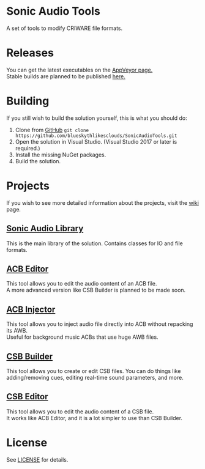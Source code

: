# Sonic Audio Tools
A set of tools to modify CRIWARE file formats.

# Releases
You can get the latest executables on the [AppVeyor page.](https://ci.appveyor.com/project/blueskythlikesclouds/sonicaudiotools/build/artifacts)  
Stable builds are planned to be published [here.](https://github.com/blueskythlikesclouds/SonicAudioTools/releases)

# Building
If you still wish to build the solution yourself, this is what you should do:
1. Clone from [GitHub](https://github.com/blueskythlikesclouds/SonicAudioTools.git) `git clone https://github.com/blueskythlikesclouds/SonicAudioTools.git`
2. Open the solution in Visual Studio. (Visual Studio 2017 or later is required.)
3. Install the missing NuGet packages.
4. Build the solution.

# Projects
If you wish to see more detailed information about the projects, visit the [wiki](https://github.com/blueskythlikesclouds/SonicAudioTools/wiki) page.

## [Sonic Audio Library](https://github.com/blueskythlikesclouds/SonicAudioTools/tree/master/Source/SonicAudioLib)
This is the main library of the solution.  Contains classes for IO and file formats.

## [ACB Editor](https://github.com/blueskythlikesclouds/SonicAudioTools/tree/master/Source/AcbEditor)
This tool allows you to edit the audio content of an ACB file.  
A more advanced version like CSB Builder is planned to be made soon.

## [ACB Injector](https://github.com/blueskythlikesclouds/SonicAudioTools/tree/master/Source/AcbInjector)
This tool allows you to inject audio file directly into ACB without repacking its AWB.  
Useful for background music ACBs that use huge AWB files.

## [CSB Builder](https://github.com/blueskythlikesclouds/SonicAudioTools/tree/master/Source/CsbBuilder)
This tool allows you to create or edit CSB files. You can do things like adding/removing cues, editing real-time sound parameters, and more.

## [CSB Editor](https://github.com/blueskythlikesclouds/SonicAudioTools/tree/master/Source/CsbEditor)
This tool allows you to edit the audio content of a CSB file.  
It works like ACB Editor, and it is a lot simpler to use than CSB Builder.

# License
See [LICENSE](https://github.com/blueskythlikesclouds/SonicAudioTools/blob/master/LICENSE) for details.
